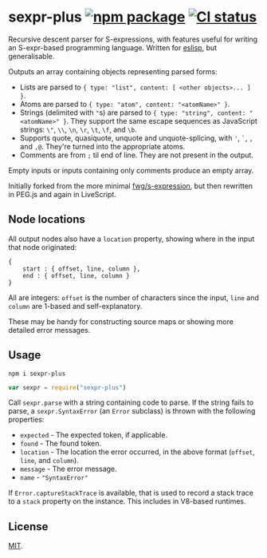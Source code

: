 # sexpr-plus [![npm package](https://img.shields.io/npm/v/sexpr-plus.svg?style=flat-square)][1] [![CI status](https://img.shields.io/travis/anko/sexpr-plus.svg?style=flat-square)][2]

Recursive descent parser for S-expressions, with features useful for writing an
S-expr-based programming language.  Written for [eslisp][3], but generalisable.

Outputs an array containing objects representing parsed forms:

-   Lists are parsed to `{ type: "list", content: [ <other objects>... ] }`.
-   Atoms are parsed to `{ type: "atom", content: "<atomName>" }`.
-   Strings (delimited with `"`s) are parsed to `{ type: "string", content:
    "<atomName>" }`.  They support the same escape sequences as JavaScript
    strings: `\"`, `\\`, `\n`, `\r`, `\t`, `\f`, and `\b`.
-   Supports quote, quasiquote, unquote and unquote-splicing, with `'`, `` `
    ``, `,` and `,@`.  They're turned into the appropriate atoms.
-   Comments are from `;` til end of line.  They are not present in the output.

Empty inputs or inputs containing only comments produce an empty array.

Initially forked from the more minimal [fwg/s-expression][4], but then rewritten
in PEG.js and again in LiveScript.

## Node locations

All output nodes also have a `location` property, showing where in the input
that node originated:

    {
        start : { offset, line, column },
        end : { offset, line, column }
    }

All are integers: `offset` is the number of characters since the input, `line`
and `column` are 1-based and self-explanatory.

These may be handy for constructing source maps or showing more detailed error
messages.

## Usage

    npm i sexpr-plus

```js
var sexpr = require("sexpr-plus")
```

Call `sexpr.parse` with a string containing code to parse. If the string fails
to parse, a `sexpr.SyntaxError` (an `Error` subclass) is thrown with the
following properties:

-   `expected` - The expected token, if applicable.
-   `found` - The found token.
-   `location` - The location the error occurred, in the above format (`offset`,
    `line`, and `column`).
-   `message` - The error message.
-   `name` - `"SyntaxError"`

If `Error.captureStackTrace` is available, that is used to record a stack trace
to a `stack` property on the instance. This includes in V8-based runtimes.

## License

[MIT][5].

[1]: https://www.npmjs.com/package/sexpr-plus
[2]: https://travis-ci.org/anko/sexpr-plus
[3]: https://github.com/anko/eslisp
[4]: https://github.com/fwg/s-expression
[5]: LICENSE
